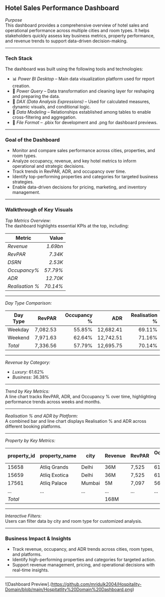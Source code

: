 
## Hotel Sales Performance Dashboard

*Purpose*  
This dashboard provides a comprehensive overview of hotel sales and operational performance across multiple cities and room types. It helps stakeholders quickly assess key business metrics, property performance, and revenue trends to support data-driven decision-making.

---

### Tech Stack

The dashboard was built using the following tools and technologies:

- 📊 *Power BI Desktop* – Main data visualization platform used for report creation.
- 📂 *Power Query* – Data transformation and cleaning layer for reshaping and preparing the data.
- 🧠 *DAX (Data Analysis Expressions)* – Used for calculated measures, dynamic visuals, and conditional logic.
- 📝 *Data Modeling* – Relationships established among tables to enable cross-filtering and aggregation.
- 📁 *File Format* – .pbix for development and .png for dashboard previews.

---

### Goal of the Dashboard

- Monitor and compare sales performance across cities, properties, and room types.
- Analyze occupancy, revenue, and key hotel metrics to inform operational and strategic decisions.
- Track trends in RevPAR, ADR, and occupancy over time.
- Identify top-performing properties and categories for targeted business strategies.
- Enable data-driven decisions for pricing, marketing, and inventory management.

---

### Walkthrough of Key Visuals

*Top Metrics Overview:*  
The dashboard highlights essential KPIs at the top, including:

| Metric        | Value    |
| ------------- | -------: |
| *Revenue*        | *1.69bn*   |
| *RevPAR*         | *7.34K*    |
| *DSRN*           | *2.53K*    |
| *Occupancy%*     | *57.79%*   |
| *ADR*            | *12.70K*   |
| *Realisation %*  | *70.14%*   |

---

*Day Type Comparison:*  

| Day Type | RevPAR   | Occupancy % | ADR      | Realisation % |
|----------|---------:|------------:|---------:|--------------:|
| Weekday  | 7,082.53 | 55.85%      | 12,682.41| 69.11%        |
| Weekend  | 7,971.63 | 62.64%      | 12,742.51| 71.16%        |
| *Total*| 7,336.56 | 57.79%      | 12,695.75| 70.14%        |

---

*Revenue by Category:*  
- *Luxury:* 61.62%
- *Business:* 36.38%

---

*Trend by Key Metrics:*  
A line chart tracks RevPAR, ADR, and Occupancy % over time, highlighting performance trends across weeks and months.

---

*Realisation % and ADR by Platform:*  
A combined bar and line chart displays Realisation % and ADR across different booking platforms.

---

*Property by Key Metrics:*  

| property_id | property_name   | city    | Revenue | RevPAR | Occupancy % | ADR    | DSRN | DBRN | DURN | Realisation % | Cancellation % |
|-------------|-----------------|---------|---------|--------|-------------|--------|------|------|------|---------------|----------------|
| 15658       | Atliq Grands    | Delhi   | 36M     | 7,525  | 61%         | 11,146 | 36   | 24   | 24   | 70.01%        | 6.5%           |
| 15659       | Atliq Exotica   | Delhi   | 36M     | 7,525  | 61%         | 11,146 | 36   | 24   | 24   | 70.01%        | 6.5%           |
| 17561       | Atliq Palace    | Mumbai  | 5M      | 7,097  | 56%         | 12,625 | 12   | 8    | 8    | 70.14%        | 7.0%           |
| ...         | ...             | ...     | ...     | ...    | ...         | ...    | ...  | ...  | ...  | ...           | ...            |
| *Total*   |                 |         | 168M    |        |             |        |      |      |      |               |                |

---

*Interactive Filters:*  
Users can filter data by city and room type for customized analysis.

---

### Business Impact & Insights

- Track revenue, occupancy, and ADR trends across cities, room types, and platforms.
- Identify high-performing properties and categories for targeted action.
- Support revenue management, pricing, and operational decisions with real-time insights.

---

![Dashboard Preview].(https://github.com/mridulk2004/Hospitality-Domain/blob/main/Hospitatlity%20Domain%20Dashboard.png)
